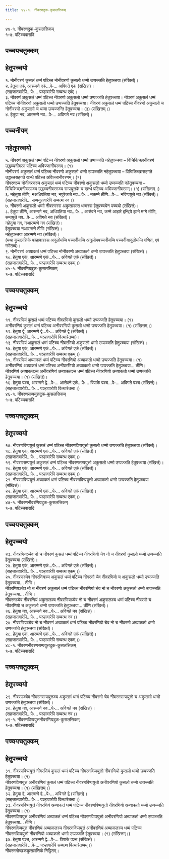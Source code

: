```yaml
---
title: ४४-१. नीवरणदुक-कुसलत्तिकम्

---
```

४४-१. नीवरणदुक-कुसलत्तिकम्  
१-७. पटिच्चवारादि  


## पच्चयचतुक्कम्



## हेतुपच्चयो

१. नोनीवरणं कुसलं धम्मं पटिच्च नोनीवरणो कुसलो धम्मो उप्पज्जति हेतुपच्चया (संखित्तं)।  
२. हेतुया एकं, आरम्मणे एकं…पे॰… अविगते एकं (संखित्तं)।  
(सहजातवारेपि…पे॰… पञ्हावारेपि सब्बत्थ एकं)।  
३. नीवरणं अकुसलं धम्मं पटिच्च नीवरणो अकुसलो धम्मो उप्पज्जति हेतुपच्चया। नीवरणं अकुसलं धम्मं पटिच्च नोनीवरणो अकुसलो धम्मो उप्पज्जति हेतुपच्चया। नीवरणं अकुसलं धम्मं पटिच्च नीवरणो अकुसलो च नोनीवरणो अकुसलो च धम्मा उप्पज्जन्ति हेतुपच्चया। (३) (संखित्तम्।)  
४. हेतुया नव, आरम्मणे नव…पे॰… अविगते नव (संखित्तं)।  


## पच्चनीयम्



## नहेतुपच्चयो

५. नीवरणं अकुसलं धम्मं पटिच्च नीवरणो अकुसलो धम्मो उप्पज्जति नहेतुपच्चया – विचिकिच्छानीवरणं उद्धच्चनीवरणं पटिच्च अविज्जानीवरणम्। (१)  
नोनीवरणं अकुसलं धम्मं पटिच्च नीवरणो अकुसलो धम्मो उप्पज्जति नहेतुपच्चया – विचिकिच्छासहगते उद्धच्चसहगते खन्धे पटिच्च अविज्जानीवरणम्। (१)  
नीवरणञ्च नोनीवरणञ्च अकुसलं धम्मं पटिच्च नीवरणो अकुसलो धम्मो उप्पज्जति नहेतुपच्चया – विचिकिच्छानीवरणञ्च उद्धच्चनीवरणञ्च सम्पयुत्तके च खन्धे पटिच्च अविज्जानीवरणम्। (१) (संखित्तम्।)  
६. नहेतुया तीणि, नअधिपतिया नव, नपुरेजाते नव…पे॰… नकम्मे तीणि…पे॰… नविप्पयुत्ते नव (संखित्तं)।  
(सहजातवारेपि… सम्पयुत्तवारेपि सब्बत्थ नव।)  
७. नीवरणो अकुसलो धम्मो नीवरणस्स अकुसलस्स धम्मस्स हेतुपच्चयेन पच्चयो (संखित्तं)।  
८. हेतुया तीणि, आरम्मणे नव, अधिपतिया नव…पे॰… आसेवने नव, कम्मे आहारे इन्द्रिये झाने मग्गे तीणि, सम्पयुत्ते नव…पे॰… अविगते नव (संखित्तं)।  
नहेतुया नव, नआरम्मणे नव (संखित्तं)।  
हेतुपच्चया नआरम्मणे तीणि (संखित्तं)।  
नहेतुपच्चया आरम्मणे नव (संखित्तं)।  
(यथा कुसलत्तिके पञ्हावारस्स अनुलोमम्पि पच्चनीयम्पि अनुलोमपच्चनीयम्पि पच्चनीयानुलोमम्पि गणितं, एवं गणेतब्बं)।  
९. नोनीवरणं अब्याकतं धम्मं पटिच्च नोनीवरणो अब्याकतो धम्मो उप्पज्जति हेतुपच्चया (संखित्तं)।  
१०. हेतुया एकं, आरम्मणे एकं…पे॰… अविगते एकं (संखित्तं)।  
(सहजातवारेपि…पे॰… पञ्हावारेपि सब्बत्थ एकम्।)  
४५-१. नीवरणियदुक-कुसलत्तिकम्  
१-७. पटिच्चवारादि  


## पच्चयचतुक्कम्



## हेतुपच्चयो

११. नीवरणियं कुसलं धम्मं पटिच्च नीवरणियो कुसलो धम्मो उप्पज्जति हेतुपच्चया। (१)  
अनीवरणियं कुसलं धम्मं पटिच्च अनीवरणियो कुसलो धम्मो उप्पज्जति हेतुपच्चया। (१) (संखित्तम्।)  
१२. हेतुया द्वे, आरम्मणे द्वे…पे॰… अविगते द्वे (संखित्तं)।  
(सहजातवारोपि…पे॰… पञ्हावारोपि वित्थारेतब्बा)।  
१३. नीवरणियं अकुसलं धम्मं पटिच्च नीवरणियो अकुसलो धम्मो उप्पज्जति हेतुपच्चया (संखित्तं)।  
१४. हेतुया एकं, आरम्मणे एकं…पे॰… अविगते एकं (संखित्तं)।  
(सहजातवारेपि…पे॰… पञ्हावारेपि सब्बत्थ एकम्।)  
१५. नीवरणियं अब्याकतं धम्मं पटिच्च नीवरणियो अब्याकतो धम्मो उप्पज्जति हेतुपच्चया। (१)  
अनीवरणियं अब्याकतं धम्मं पटिच्च अनीवरणियो अब्याकतो धम्मो उप्पज्जति हेतुपच्चया… तीणि।  
नीवरणियं अब्याकतञ्च अनीवरणियं अब्याकतञ्च धम्मं पटिच्च नीवरणियो अब्याकतो धम्मो उप्पज्जति हेतुपच्चया। (१) (संखित्तं)।  
१६. हेतुया पञ्च, आरम्मणे द्वे…पे॰… आसेवने एकं…पे॰… विपाके पञ्च…पे॰… अविगते पञ्च (संखित्तं)। (सहजातवारोपि…पे॰… पञ्हावारोपि वित्थारेतब्बा।)  
४६-१. नीवरणसम्पयुत्तदुक-कुसलत्तिकम्  
१-७. पटिच्चवारादि  


## पच्चयचतुक्कम्



## हेतुपच्चयो

१७. नीवरणविप्पयुत्तं कुसलं धम्मं पटिच्च नीवरणविप्पयुत्तो कुसलो धम्मो उप्पज्जति हेतुपच्चया (संखित्तं)।  
१८. हेतुया एकं, आरम्मणे एकं…पे॰… अविगते एकं (संखित्तं)।  
(सहजातवारेपि…पे॰… पञ्हावारेपि सब्बत्थ एकम्।)  
१९. नीवरणसम्पयुत्तं अकुसलं धम्मं पटिच्च नीवरणसम्पयुत्तो अकुसलो धम्मो उप्पज्जति हेतुपच्चया (संखित्तं)।  
२०. हेतुया एकं, आरम्मणे एकं…पे॰… अविगते एकं (संखित्तं)।  
(सहजातवारेपि…पे॰… पञ्हावारेपि सब्बत्थ एकम्।)  
२१. नीवरणविप्पयुत्तं अब्याकतं धम्मं पटिच्च नीवरणविप्पयुत्तो अब्याकतो धम्मो उप्पज्जति हेतुपच्चया (संखित्तं)।  
२२. हेतुया एकं, आरम्मणे एकं…पे॰… अविगते एकं (संखित्तं)।  
(सहजातवारेपि…पे॰… पञ्हावारेपि सब्बत्थ एकम्।)  
४७-१. नीवरणनीवरणियदुक-कुसलत्तिकम्  
१-७. पटिच्चवारादि  


## पच्चयचतुक्कम्



## हेतुपच्चयो

२३. नीवरणियञ्चेव नो च नीवरणं कुसलं धम्मं पटिच्च नीवरणियो चेव नो च नीवरणो कुसलो धम्मो उप्पज्जति हेतुपच्चया (संखित्तं)।  
२४. हेतुया एकं, आरम्मणे एकं…पे॰… अविगते एकं (संखित्तं)।  
(सहजातवारेपि…पे॰… पञ्हावारेपि सब्बत्थ एकम्।)  
२५. नीवरणञ्चेव नीवरणियञ्च अकुसलं धम्मं पटिच्च नीवरणो चेव नीवरणियो च अकुसलो धम्मो उप्पज्जति हेतुपच्चया… तीणि।  
नीवरणियञ्चेव नो च नीवरणं अकुसलं धम्मं पटिच्च नीवरणियो चेव नो च नीवरणो अकुसलो धम्मो उप्पज्जति हेतुपच्चया… तीणि।  
नीवरणञ्चेव नीवरणियं अकुसलञ्च नीवरणियञ्चेव नो च नीवरणं अकुसलञ्च धम्मं पटिच्च नीवरणो च नीवरणियो च अकुसलो धम्मो उप्पज्जति हेतुपच्चया… तीणि (संखित्तं)।  
२६. हेतुया नव, आरम्मणे नव…पे॰… अविगते नव (संखित्तं)।  
(सहजातवारेपि…पे॰… पञ्हावारेपि सब्बत्थ नव।)  
२७. नीवरणियञ्चेव नो च नीवरणं अब्याकतं धम्मं पटिच्च नीवरणियो चेव नो च नीवरणो अब्याकतो धम्मो उप्पज्जति हेतुपच्चया (संखित्तं)।  
२८. हेतुया एकं, आरम्मणे एकं…पे॰… अविगते एकं (संखित्तं)।  
(सहजातवारेपि…पे॰… पञ्हावारेपि सब्बत्थ एकम्।)  
४८-१. नीवरणनीवरणसम्पयुत्तदुक-कुसलत्तिकम्  
१-७. पटिच्चवारादि  


## पच्चयचतुक्कम्



## हेतुपच्चयो

२९. नीवरणञ्चेव नीवरणसम्पयुत्तञ्च अकुसलं धम्मं पटिच्च नीवरणो चेव नीवरणसम्पयुत्तो च अकुसलो धम्मो उप्पज्जति हेतुपच्चया (संखित्तं)।  
३०. हेतुया नव, आरम्मणे नव…पे॰… अविगते नव (संखित्तं)।  
(सहजातवारेपि…पे॰… पञ्हावारेपि सब्बत्थ नव।)  
४९-१. नीवरणविप्पयुत्तनीवरणियदुक-कुसलत्तिकम्  
१-७. पटिच्चवारादि  


## पच्चयचतुक्कम्



## हेतुपच्चयो

३१. नीवरणविप्पयुत्तं नीवरणियं कुसलं धम्मं पटिच्च नीवरणविप्पयुत्तो नीवरणियो कुसलो धम्मो उप्पज्जति हेतुपच्चया। (१)  
नीवरणविप्पयुत्तं अनीवरणियं कुसलं धम्मं पटिच्च नीवरणविप्पयुत्तो अनीवरणियो कुसलो धम्मो उप्पज्जति हेतुपच्चया। (१) (संखित्तम्।)  
३२. हेतुया द्वे, आरम्मणे द्वे…पे॰… अविगते द्वे (संखित्तं)।  
(सहजातवारोपि…पे॰… पञ्हावारोपि वित्थारेतब्बा।)  
३३. नीवरणविप्पयुत्तं नीवरणियं अब्याकतं धम्मं पटिच्च नीवरणविप्पयुत्तो नीवरणियो अब्याकतो धम्मो उप्पज्जति हेतुपच्चया। (१)  
नीवरणविप्पयुत्तं अनीवरणियं अब्याकतं धम्मं पटिच्च नीवरणविप्पयुत्तो अनीवरणियो अब्याकतो धम्मो उप्पज्जति हेतुपच्चया… तीणि।  
नीवरणविप्पयुत्तं नीवरणियं अब्याकतञ्च नीवरणविप्पयुत्तं अनीवरणियं अब्याकतञ्च धम्मं पटिच्च नीवरणविप्पयुत्तो नीवरणियो अब्याकतो धम्मो उप्पज्जति हेतुपच्चया। (१) (संखित्तम्।)  
३४. हेतुया पञ्च, आरम्मणे द्वे…पे॰… विपाके पञ्च (संखित्तं)।  
(सहजातवारेपि …पे॰… पञ्हावारेपि सब्बत्थ वित्थारेतब्बम्।)  
नीवरणगोच्छककुसलत्तिकं निट्ठितम्।  